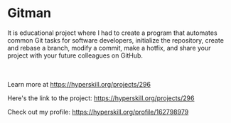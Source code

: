
# Gitman 

It is educational project where I had to create a program that automates common Git tasks for software developers, initialize the repository, create and rebase a branch, modify a commit, make a hotfix, and share your project with your future colleagues on GitHub.
</p><br/><br/>Learn more at <a href="https://hyperskill.org/projects/296?utm_source=ide&utm_medium=ide&utm_campaign=ide&utm_content=project-card">https://hyperskill.org/projects/296</a>

Here's the link to the project: https://hyperskill.org/projects/296

Check out my profile: https://hyperskill.org/profile/162798979



